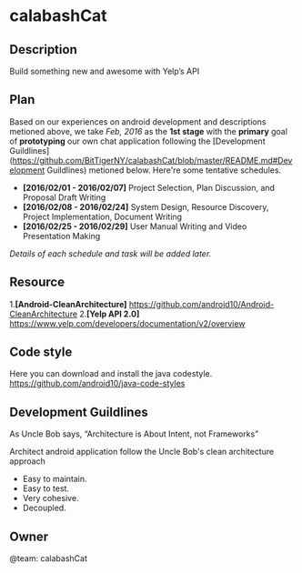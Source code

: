# calabashCat

Description
-----------

Build something new and awesome with Yelp’s API

Plan
----

Based on our experiences on android development and descriptions metioned above, we take _Feb, 2016_ as the __1st stage__ with the __primary__ goal of __prototyping__ our own chat application following the [Development Guildlines](https://github.com/BitTigerNY/calabashCat/blob/master/README.md#Development Guildlines) metioned below. Here're some tentative schedules.

* __[2016/02/01 - 2016/02/07]__ Project Selection, Plan Discussion, and Proposal Draft Writing
* __[2016/02/08 - 2016/02/24]__ System Design, Resource Discovery, Project Implementation, Document Writing 
* __[2016/02/25 - 2016/02/29]__ User Manual Writing and Video Presentation Making

_Details of each schedule and task will be added later._

Resource
--------

1.__[Android-CleanArchitecture]__ https://github.com/android10/Android-CleanArchitecture
2.__[Yelp API 2.0]__ https://www.yelp.com/developers/documentation/v2/overview

Code style
--------------------

Here you can download and install the java codestyle. https://github.com/android10/java-code-styles

Development Guildlines
----------------------
As Uncle Bob says, “Architecture is About Intent, not Frameworks” 

Architect android application follow the Uncle Bob's clean architecture approach
- Easy to maintain.
- Easy to test.
- Very cohesive.
- Decoupled.

Owner
-----

@team: calabashCat 
